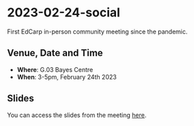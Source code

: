 # 2023-02-24-social
First EdCarp in-person community meeting since the pandemic.

## Venue, Date and Time
* **Where**: G.03 Bayes Centre 
* **When**: 3-5pm, February 24th 2023

## Slides

You can access the slides from the meeting [here](https://github.com/edcarp/2023-02-24-social/blob/main/slides.pdf).


